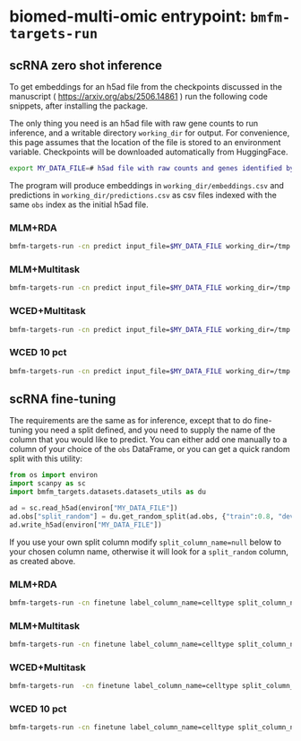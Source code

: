 # biomed-multi-omic entrypoint: `bmfm-targets-run`

## scRNA zero shot inference

To get embeddings for an h5ad file from the checkpoints discussed in the manuscript ( <https://arxiv.org/abs/2506.14861> ) run the following code snippets, after installing the package.

The only thing you need is an h5ad file with raw gene counts to run inference, and a writable directory `working_dir` for output. For convenience, this page assumes that the location of the file is stored to an environment variable. Checkpoints will be downloaded automatically from HuggingFace.

```bash
export MY_DATA_FILE=# h5ad file with raw counts and genes identified by gene symbol
```

The program will produce embeddings in `working_dir/embeddings.csv` and predictions in `working_dir/predictions.csv` as csv files indexed with the same `obs` index as the initial h5ad file.

### MLM+RDA

```bash
bmfm-targets-run -cn predict input_file=$MY_DATA_FILE working_dir=/tmp data_module.collation_strategy=language_modeling ++data_module.rda_transform=auto_align data_module.log_normalize_transform=false data_module.max_length=4096 checkpoint=ibm-research/biomed.rna.bert.110m.mlm.rda.v1
```

### MLM+Multitask

```bash
bmfm-targets-run -cn predict input_file=$MY_DATA_FILE working_dir=/tmp data_module.max_length=4096 checkpoint=ibm-research/biomed.rna.bert.110m.mlm.multitask.v1
```

### WCED+Multitask

```bash
bmfm-targets-run -cn predict input_file=$MY_DATA_FILE working_dir=/tmp checkpoint=ibm-research/biomed.rna.bert.110m.wced.multitask.v1
```

### WCED 10 pct

```bash
bmfm-targets-run -cn predict input_file=$MY_DATA_FILE working_dir=/tmp data_module.collation_strategy=language_modeling checkpoint=ibm-research/biomed.rna.bert.110m.wced.v1
```

## scRNA fine-tuning

The requirements are the same as for inference, except that to do fine-tuning you need a split defined, and you need to supply the name of the column that you would like to predict.
You can either add one manually to a column of your choice of the `obs` DataFrame, or you can get a quick random split with this utility:

```python
from os import environ
import scanpy as sc
import bmfm_targets.datasets.datasets_utils as du

ad = sc.read_h5ad(environ["MY_DATA_FILE"])
ad.obs["split_random"] = du.get_random_split(ad.obs, {"train":0.8, "dev": 0.1, "test": 0.1},random_state=42)
ad.write_h5ad(environ["MY_DATA_FILE"])
```

If you use your own split column modify `split_column_name=null` below to your chosen column name, otherwise it will look for a `split_random` column, as created above.

### MLM+RDA

```bash
bmfm-targets-run -cn finetune label_column_name=celltype split_column_name=null input_file=$MY_DATA_FILE working_dir=/tmp ++data_module.rda_transform=auto_align data_module.log_normalize_transform=false data_module.max_length=4096 checkpoint=ibm-research/biomed.rna.bert.110m.mlm.rda.v1
```

### MLM+Multitask

```bash
bmfm-targets-run -cn finetune label_column_name=celltype split_column_name=null input_file=$MY_DATA_FILE working_dir=/tmp data_module.max_length=4096 checkpoint=ibm-research/biomed.rna.bert.110m.mlm.multitask.v1
```

### WCED+Multitask

```bash
bmfm-targets-run  -cn finetune label_column_name=celltype split_column_name=null input_file=$MY_DATA_FILE working_dir=/tmp checkpoint=ibm-research/biomed.rna.bert.110m.wced.multitask.v1
```

### WCED 10 pct

```bash
bmfm-targets-run -cn finetune label_column_name=celltype split_column_name=null input_file=$MY_DATA_FILE working_dir=/tmp checkpoint=ibm-research/biomed.rna.bert.110m.wced.v1
```
